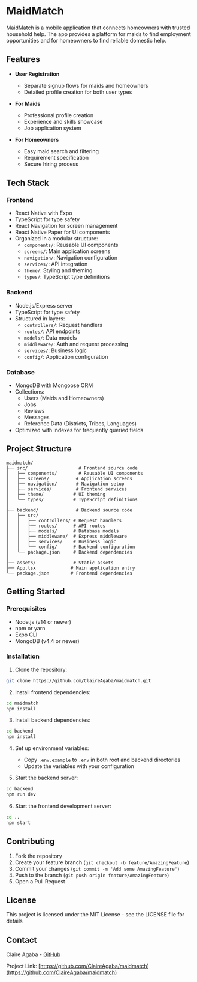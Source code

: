 # MaidMatch

MaidMatch is a mobile application that connects homeowners with trusted household help. The app provides a platform for maids to find employment opportunities and for homeowners to find reliable domestic help.

## Features

- **User Registration**
  - Separate signup flows for maids and homeowners
  - Detailed profile creation for both user types

- **For Maids**
  - Professional profile creation
  - Experience and skills showcase
  - Job application system

- **For Homeowners**
  - Easy maid search and filtering
  - Requirement specification
  - Secure hiring process

## Tech Stack

### Frontend
- React Native with Expo
- TypeScript for type safety
- React Navigation for screen management
- React Native Paper for UI components
- Organized in a modular structure:
  - `components/`: Reusable UI components
  - `screens/`: Main application screens
  - `navigation/`: Navigation configuration
  - `services/`: API integration
  - `theme/`: Styling and theming
  - `types/`: TypeScript type definitions

### Backend
- Node.js/Express server
- TypeScript for type safety
- Structured in layers:
  - `controllers/`: Request handlers
  - `routes/`: API endpoints
  - `models/`: Data models
  - `middleware/`: Auth and request processing
  - `services/`: Business logic
  - `config/`: Application configuration

### Database
- MongoDB with Mongoose ORM
- Collections:
  - Users (Maids and Homeowners)
  - Jobs
  - Reviews
  - Messages
  - Reference Data (Districts, Tribes, Languages)
- Optimized with indexes for frequently queried fields

## Project Structure
```
maidmatch/
├── src/                   # Frontend source code
│   ├── components/        # Reusable UI components
│   ├── screens/          # Application screens
│   ├── navigation/       # Navigation setup
│   ├── services/         # Frontend services
│   ├── theme/           # UI theming
│   └── types/           # TypeScript definitions
│
├── backend/              # Backend source code
│   ├── src/
│   │   ├── controllers/ # Request handlers
│   │   ├── routes/      # API routes
│   │   ├── models/      # Database models
│   │   ├── middleware/  # Express middleware
│   │   ├── services/    # Business logic
│   │   └── config/      # Backend configuration
│   └── package.json     # Backend dependencies
│
├── assets/              # Static assets
├── App.tsx             # Main application entry
└── package.json        # Frontend dependencies
```

## Getting Started

### Prerequisites

- Node.js (v14 or newer)
- npm or yarn
- Expo CLI
- MongoDB (v4.4 or newer)

### Installation

1. Clone the repository:
```bash
git clone https://github.com/ClaireAgaba/maidmatch.git
```

2. Install frontend dependencies:
```bash
cd maidmatch
npm install
```

3. Install backend dependencies:
```bash
cd backend
npm install
```

4. Set up environment variables:
   - Copy `.env.example` to `.env` in both root and backend directories
   - Update the variables with your configuration

5. Start the backend server:
```bash
cd backend
npm run dev
```

6. Start the frontend development server:
```bash
cd ..
npm start
```

## Contributing

1. Fork the repository
2. Create your feature branch (`git checkout -b feature/AmazingFeature`)
3. Commit your changes (`git commit -m 'Add some AmazingFeature'`)
4. Push to the branch (`git push origin feature/AmazingFeature`)
5. Open a Pull Request

## License

This project is licensed under the MIT License - see the LICENSE file for details

## Contact

Claire Agaba - [GitHub](https://github.com/ClaireAgaba)

Project Link: [https://github.com/ClaireAgaba/maidmatch](https://github.com/ClaireAgaba/maidmatch)

